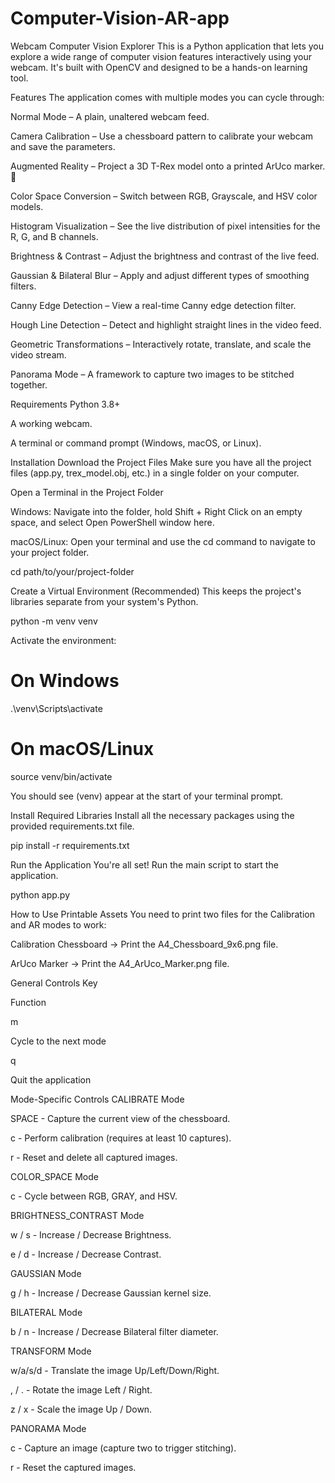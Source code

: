# Computer-Vision-AR-app
Webcam Computer Vision Explorer
This is a Python application that lets you explore a wide range of computer vision features interactively using your webcam. It's built with OpenCV and designed to be a hands-on learning tool.

Features
The application comes with multiple modes you can cycle through:

Normal Mode – A plain, unaltered webcam feed.

Camera Calibration – Use a chessboard pattern to calibrate your webcam and save the parameters.

Augmented Reality – Project a 3D T-Rex model onto a printed ArUco marker. 🦖

Color Space Conversion – Switch between RGB, Grayscale, and HSV color models.

Histogram Visualization – See the live distribution of pixel intensities for the R, G, and B channels.

Brightness & Contrast – Adjust the brightness and contrast of the live feed.

Gaussian & Bilateral Blur – Apply and adjust different types of smoothing filters.

Canny Edge Detection – View a real-time Canny edge detection filter.

Hough Line Detection – Detect and highlight straight lines in the video feed.

Geometric Transformations – Interactively rotate, translate, and scale the video stream.

Panorama Mode – A framework to capture two images to be stitched together.

Requirements
Python 3.8+

A working webcam.

A terminal or command prompt (Windows, macOS, or Linux).

Installation
Download the Project Files
Make sure you have all the project files (app.py, trex_model.obj, etc.) in a single folder on your computer.

Open a Terminal in the Project Folder

Windows: Navigate into the folder, hold Shift + Right Click on an empty space, and select Open PowerShell window here.

macOS/Linux: Open your terminal and use the cd command to navigate to your project folder.

cd path/to/your/project-folder

Create a Virtual Environment (Recommended)
This keeps the project's libraries separate from your system's Python.

python -m venv venv

Activate the environment:

# On Windows
.\venv\Scripts\activate

# On macOS/Linux
source venv/bin/activate

You should see (venv) appear at the start of your terminal prompt.

Install Required Libraries
Install all the necessary packages using the provided requirements.txt file.

pip install -r requirements.txt

Run the Application
You're all set! Run the main script to start the application.

python app.py

How to Use
Printable Assets
You need to print two files for the Calibration and AR modes to work:

Calibration Chessboard → Print the A4_Chessboard_9x6.png file.

ArUco Marker → Print the A4_ArUco_Marker.png file.

General Controls
Key

Function

m

Cycle to the next mode

q

Quit the application

Mode-Specific Controls
CALIBRATE Mode

SPACE - Capture the current view of the chessboard.

c - Perform calibration (requires at least 10 captures).

r - Reset and delete all captured images.

COLOR_SPACE Mode

c - Cycle between RGB, GRAY, and HSV.

BRIGHTNESS_CONTRAST Mode

w / s - Increase / Decrease Brightness.

e / d - Increase / Decrease Contrast.

GAUSSIAN Mode

g / h - Increase / Decrease Gaussian kernel size.

BILATERAL Mode

b / n - Increase / Decrease Bilateral filter diameter.

TRANSFORM Mode

w/a/s/d - Translate the image Up/Left/Down/Right.

, / . - Rotate the image Left / Right.

z / x - Scale the image Up / Down.

PANORAMA Mode

c - Capture an image (capture two to trigger stitching).

r - Reset the captured images.
